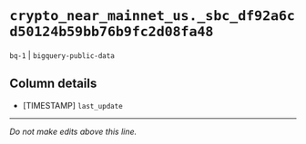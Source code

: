 # `crypto_near_mainnet_us._sbc_df92a6cd50124b59bb76b9fc2d08fa48`
`bq-1` | `bigquery-public-data`

## Column details
* [TIMESTAMP] `last_update`

-------------------------------------------------------------------------------
*Do not make edits above this line.*
